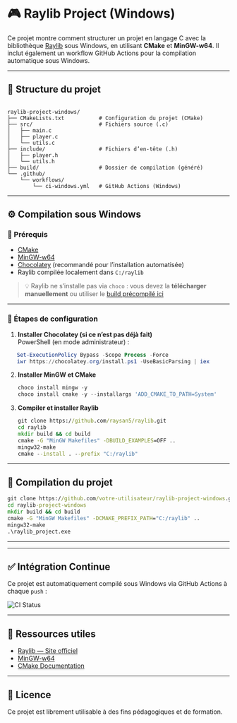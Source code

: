 # 🎮 Raylib Project (Windows)

Ce projet montre comment structurer un projet en langage C avec la bibliothèque [Raylib](https://www.raylib.com/) sous Windows, en utilisant **CMake** et **MinGW-w64**. Il inclut également un workflow GitHub Actions pour la compilation automatique sous Windows.

---

## 📁 Structure du projet

```

raylib-project-windows/
├── CMakeLists.txt           # Configuration du projet (CMake)
├── src/                     # Fichiers source (.c)
│   ├── main.c
│   ├── player.c
│   └── utils.c
├── include/                 # Fichiers d’en-tête (.h)
│   ├── player.h
│   └── utils.h
├── build/                   # Dossier de compilation (généré)
└── .github/
    └── workflows/
        └── ci-windows.yml   # GitHub Actions (Windows)

````

---

## ⚙️ Compilation sous Windows

### 📌 Prérequis

- [CMake](https://cmake.org/download/) 
- [MinGW-w64](https://www.mingw-w64.org/)
- [Chocolatey](https://chocolatey.org/) (recommandé pour l’installation automatisée)
- Raylib compilée localement dans `C:/raylib`

> 💡 Raylib ne s’installe pas via `choco` : vous devez la **télécharger manuellement** ou utiliser le [build précompilé ici](https://github.com/raysan5/raylib/releases)

---

### 🧰 Étapes de configuration

1. **Installer Chocolatey (si ce n’est pas déjà fait)**  
   PowerShell (en mode administrateur) :
```powershell
   Set-ExecutionPolicy Bypass -Scope Process -Force
   iwr https://chocolatey.org/install.ps1 -UseBasicParsing | iex
```

2. **Installer MinGW et CMake**

   ```powershell
   choco install mingw -y
   choco install cmake -y --installargs 'ADD_CMAKE_TO_PATH=System'
   ```

3. **Compiler et installer Raylib**

   ```cmd
   git clone https://github.com/raysan5/raylib.git
   cd raylib
   mkdir build && cd build
   cmake -G "MinGW Makefiles" -DBUILD_EXAMPLES=OFF ..
   mingw32-make
   cmake --install . --prefix "C:/raylib"
   ```

---

## 🚀 Compilation du projet

```cmd
git clone https://github.com/votre-utilisateur/raylib-project-windows.git
cd raylib-project-windows
mkdir build && cd build
cmake -G "MinGW Makefiles" -DCMAKE_PREFIX_PATH="C:/raylib" ..
mingw32-make
.\raylib_project.exe
```

---




---

## ✅ Intégration Continue

Ce projet est automatiquement compilé sous Windows via GitHub Actions à chaque `push` :

![CI Status](https://github.com/mnassrib/raylib-project-windows/actions/workflows/ci-windows.yml/badge.svg)

---

## 📄 Ressources utiles

* [Raylib — Site officiel](https://www.raylib.com/)
* [MinGW-w64](https://www.mingw-w64.org/)
* [CMake Documentation](https://cmake.org/documentation/)

---

## 📜 Licence

Ce projet est librement utilisable à des fins pédagogiques et de formation.